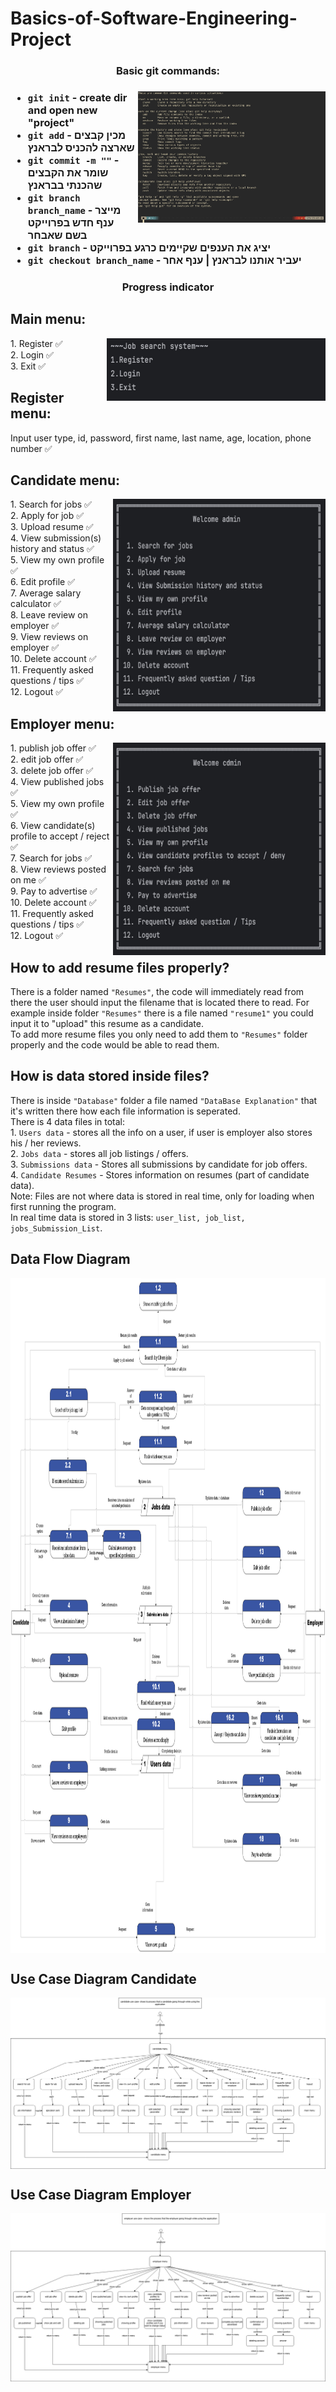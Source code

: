 # Basics-of-Software-Engineering-Project

<h3 align="center">Basic git commands:<h3>

  <img align="right" alt="IMAGE" src="Photos/Git Commands.jpeg" width="300" height="210" />

- `git init` - create dir and open new "project"  
- `git add` - מכין קבצים שארצה להכניס לבראנץ  
- `git commit -m ""` - שומר את הקבצים שהכנתי בבראנץ  
- `git branch branch_name` - מייצר ענף חדש בפרוייקט בשם שאבחר  
- `git branch` - יציג את הענפים שקיימים כרגע בפרוייקט  
- `git checkout branch_name` - יעביר אותנו לבראנץ | ענף אחר


<h3 align="center">Progress indicator<h3>
<h2 align="left"> Main menu: </h2>
  <img align="right" alt="IMAGE" src="Photos/Main Menu.jpeg" width="350" height="100" />
1.	Register ✅<br />
2.	Login ✅<br />
3.	Exit ✅<br />

<h2 align="left"> Register menu: </h2>
Input user type, id, password, first name, last name, age, location, phone number ✅<br />

<h2 align="left"> Candidate menu: </h2>
<img align="right" alt="IMAGE" src="Photos/Candidate Menu.jpeg" width="340" height="340" />
1.	Search for jobs ✅<br />
2.	Apply for job ✅<br />
3.	Upload resume ✅<br />
4.	View submission(s) history and status ✅<br />
5.  View my own profile ✅<br />
6.	Edit profile ✅<br />
7.	Average salary calculator ✅<br />
8.	Leave review on employer ✅<br />
9.  View reviews on employer ✅<br />
10.	Delete account ✅<br />
11.	Frequently asked questions / tips ✅<br />
12.	Logout ✅<br />

<h2 align="left"> Employer menu: </h2>
<img align="right" alt="IMAGE" src="Photos/Employer Menu.jpeg" width="340" height="340" />
1.	publish job offer ✅<br />
2.	edit job offer ✅<br />
3.	delete job offer ✅<br />
4.	View published jobs ✅<br />
5.  View my own profile ✅<br />
6.	View candidate(s) profile to accept / reject ✅<br />
7.	Search for jobs ✅<br />
8.  View reviews posted on me ✅<br />
9.	Pay to advertise ✅<br />
10.	Delete account ✅<br />
11.	Frequently asked questions / tips ✅<br />
12.	Logout ✅<br />

<h2 align="left"> How to add resume files properly? </h2>
There is a folder named <code>"Resumes"</code>, the code will immediately read from there the user should input the filename that is located there to read.
For example inside folder <code>"Resumes"</code> there is a file named <code>"resume1"</code> you could input it to "upload" this resume as a candidate.<br />
To add more resume files you only need to add them to <code>"Resumes"</code> folder properly and the code would be able to read them.<br />

<h2 align="left"> How is data stored inside files? </h2>
There is inside <code>"Database"</code> folder a file named <code>"DataBase Explanation"</code> that it's written there how each file information is seperated.<br />
There is 4 data files in total:<br />
1. <code>Users data</code> - stores all the info on a user, if user is employer also stores his / her reviews.<br />
2. <code>Jobs data</code> - stores all job listings / offers.<br />
3. <code>Submissions data</code> - Stores all submissions by candidate for job offers.<br />
4. <code>Candidate Resumes</code> - Stores information on resumes (part of candidate data).<br />
Note: Files are not where data is stored in real time, only for loading when first running the program.<br />
In real time data is stored in 3 lists: <code>user_list, job_list, jobs_Submission_List</code>.<br />

<h2 align="left"> Data Flow Diagram </h2>
<img align="middle" alt="IMAGE" src="Photos/Basics of software engineering project Data Flow Diagram level 2.png" width="1080" height="1080" />

<h2 align="left"> Use Case Diagram Candidate </h2>
<img align="middle" alt="IMAGE" src="Photos/Use case Diagram Candidate.png"/>

<h2 align="left"> Use Case Diagram Employer </h2>
<img align="middle" alt="IMAGE" src="Photos/Use case Diagram Employer.png"/>

